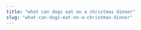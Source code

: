 ```yaml
---
title: "what can dogs eat on a christmas dinner"
slug: "what-can-dogs-eat-on-a-christmas-dinner"
---
```


